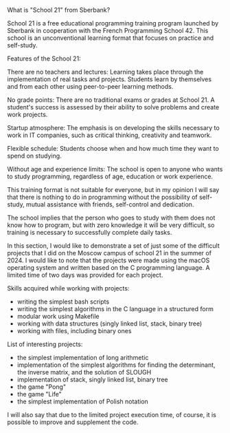 What is "School 21" from Sberbank?

School 21 is a free educational programming training program launched by Sberbank in cooperation with the French Programming School 42. This school is an unconventional learning format that focuses on practice and self-study.

Features of the School 21:

There are no teachers and lectures: Learning takes place through the implementation of real tasks and projects. Students learn by themselves and from each other using peer-to-peer learning methods.

No grade points: There are no traditional exams or grades at School 21. A student's success is assessed by their ability to solve problems and create work projects.

Startup atmosphere: The emphasis is on developing the skills necessary to work in IT companies, such as critical thinking, creativity and teamwork.

Flexible schedule: Students choose when and how much time they want to spend on studying.

Without age and experience limits: The school is open to anyone who wants to study programming, regardless of age, education or work experience.

This training format is not suitable for everyone, but in my opinion I will say that there is nothing to do in programming without the possibility of self-study, mutual assistance with friends, self-control and dedication.

The school implies that the person who goes to study with them does not know how to program, but with zero knowledge
it will be very difficult, so training is necessary to successfully complete daily tasks.

In this section, I would like to demonstrate a set of just some of the difficult projects that I did on the Moscow campus of school 21 in the summer of 2024. I would like to note that the projects were made using the macOS operating system and written based on the C programming language. A limited time of two days was provided for each project.

Skills acquired while working with projects:
- writing the simplest bash scripts
- writing the simplest algorithms in the C language in a structured form
- modular work using Makefile
- working with data structures (singly linked list, stack, binary tree)
- working with files, including binary ones

List of interesting projects:
- the simplest implementation of long arithmetic 
- implementation of the simplest algorithms for finding the determinant, the inverse matrix, and the solution of SLOUGH 
- implementation of stack, singly linked list, binary tree 
- the game "Pong"
- the game "Life"
- the simplest implementation of Polish notation

I will also say that due to the limited project execution time, of course, it is possible
to improve and supplement the code.